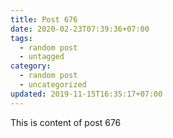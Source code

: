 ```yaml
---
title: Post 676
date: 2020-02-23T07:39:36+07:00
tags:
  - random post
  - untagged
category:
  - random post
  - uncategorized
updated: 2019-11-15T16:35:17+07:00
---
```

This is content of post 676